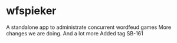 # wfspieker
A standalone app to administrate concurrent wordfeud games
More changes we are doing.
And a lot more
Added tag SB-161
